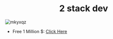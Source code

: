 <h1 align="center">2 stack dev</h1>
<p align="left"> <img src="https://komarev.com/ghpvc/?username=iownrachel&label=Profile%20views&color=00ffcc&style=plastic" alt="mkyxqz" /> </p>



- Free 1 Million $: [Click Here](https://youtu.be/xvFZjo5PgG0?si=ZqktbOrMjfWSKamw)

